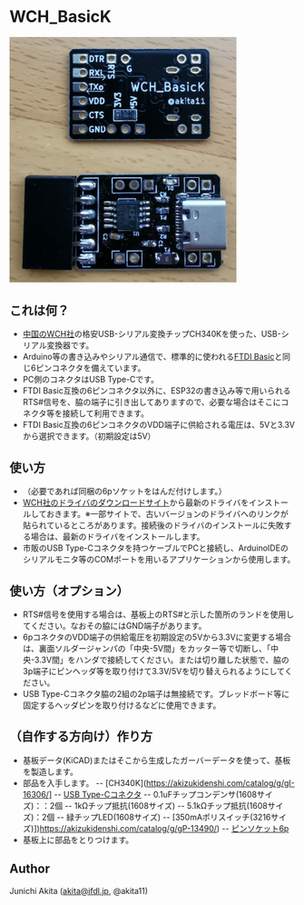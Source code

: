 # WCH_BasicK

<img src="https://github.com/akita11/WCH_BasicK/blob/master/WCH_BasicK.jpg" width="400px">

## これは何？

- [中国のWCH社](http://www.wch-ic.com/)の格安USB-シリアル変換チップCH340Kを使った、USB-シリアル変換器です。
- Arduino等の書き込みやシリアル通信で、標準的に使われる[FTDI Basic](https://www.switch-science.com/catalog/342/)と同じ6ピンコネクタを備えています。
- PC側のコネクタはUSB Type-Cです。
- FTDI Basic互換の6ピンコネクタ以外に、ESP32の書き込み等で用いられるRTS#信号を、脇の端子に引き出してありますので、必要な場合はそこにコネクタ等を接続して利用できます。
- FTDI Basic互換の6ピンコネクタのVDD端子に供給される電圧は、5Vと3.3Vから選択できます。（初期設定は5V）

## 使い方

- （必要であれば同梱の6pソケットをはんだ付けします。）
- [WCH社のドライバのダウンロードサイト](http://www.wch-ic.com/search?q=CH340&t=downloads)から最新のドライバをインストールしておきます。※一部サイトで、古いバージョンのドライバへのリンクが貼られているところがあります。接続後のドライバのインストールに失敗する場合は、最新のドライバをインストールします。
- 市販のUSB Type-Cコネクタを持つケーブルでPCと接続し、ArduinoIDEのシリアルモニタ等のCOMポートを用いるアプリケーションから使用します。

## 使い方（オプション）
- RTS#信号を使用する場合は、基板上のRTS#と示した箇所のランドを使用してください。なおその脇にはGND端子があります。
- 6pコネクタのVDD端子の供給電圧を初期設定の5Vから3.3Vに変更する場合は、裏面ソルダージャンパの「中央-5V間」をカッター等で切断し、「中央-3.3V間」をハンダで接続してください。または切り離した状態で、脇の3p端子にピンヘッダ等を取り付けて3.3V/5Vを切り替えられるようにしてください。
- USB Type-Cコネクタ脇の2組の2p端子は無接続です。ブレッドボード等に固定するヘッダピンを取り付けるなどに使用できます。

## （自作する方向け）作り方

- 基板データ(KiCAD)またはそこから生成したガーバーデータを使って、基板を製造します。
- 部品を入手します。
-- [CH340K](https://akizukidenshi.com/catalog/g/gI-16306/]
-- [USB Type-Cコネクタ](https://akizukidenshi.com/catalog/g/gC-14356/)
-- 0.1uFチップコンデンサ(1608サイズ)：：2個
-- 1kΩチップ抵抗(1608サイズ)
-- 5.1kΩチップ抵抗(1608サイズ)：2個
-- 緑チップLED(1608サイズ)
-- [350mAポリスイッチ(3216サイズ)])https://akizukidenshi.com/catalog/g/gP-13490/)
-- [ピンソケット6p](https://akizukidenshi.com/catalog/g/gC-03784/)
- 基板上に部品をとりつけます。

## Author

Junichi Akita (akita@ifdl.jp, @akita11)

